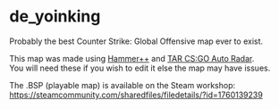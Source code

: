 # de_yoinking
Probably the best Counter Strike: Global Offensive map ever to exist.

This map was made using [Hammer++](https://ficool2.github.io/HammerPlusPlus-Website/) and [TAR CS:GO Auto Radar](https://github.com/18swenskiq/CS-GO-Auto-Radar).   
You will need these if you wish to edit it else the map may have issues.

The .BSP (playable map) is available on the Steam workshop:
https://steamcommunity.com/sharedfiles/filedetails/?id=1760139239
